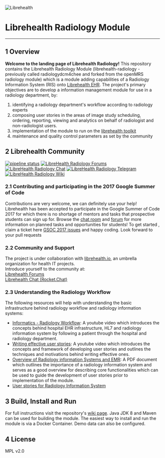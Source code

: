 ![Librehealth](http://librehealth.io/img/logo-small.png)
# Librehealth Radiology Module
***

## 1 Overview

**Welcome to the landing page of Librehealth Radiology!** This repository contains the Librehealth Radiology Module (librehealth-radiology - previously called radiologydcm4chee and forked from the openMRS radiology module) which is a module adding capabilities of a Radiology
Information System (RIS) onto [Librehealth EHR](https://gitlab.com/librehealth/LibreEHR). The project's primary objectives are to develop a information management module for use in a radiology department, by:

1. identifying a radiology department's workflow according to radiology experts
2. composing user stories in the areas of image study scheduling, ordering, reporting, viewing and analytics on behalf of radiologist and non-radiologist users.
3. implementation of the module to run on the [librehealth toolkit](https://gitlab.com/librehealth/lh-toolkit)
4. maintenance and quality control parameters as set by the community

## 2 Librehealth Community
[![pipeline status](https://gitlab.com/librehealth/lh-radiology/badges/master/pipeline.svg)](https://gitlab.com/librehealth/lh-radiology/commits/master)
[![LibreHealth Radiology Forums](https://img.shields.io/badge/librehealth-forum-orange.svg)](https://forums.librehealth.io/)
[![LibreHealth Radiology Chat](https://img.shields.io/badge/librehealth-chat-orange.svg)](https://chat.librehealth.io)
[![LibreHealth Radiology Telegram](https://img.shields.io/badge/librehealth%20radiology-telegram-blue.svg)](http://telegram.me/LibreHealth%20Radiology)
[![LibreHealth Radiology Wiki](https://img.shields.io/badge/librehealth%20radiology-wiki-blue.svg)](https://gitlab.com/librehealth/lh-radiology/wikis/home)

### 2.1 Contributing and participating in the 2017 Google Summer of Code
Contributions are very welcome, we can definitely use your help! Librehealth has been accepted to participate in the Google Summer of Code 2017 for which there is no shortage of mentors and tasks that prospective students can sign up for.  Browse the [chat room](https://chat.librehealth.io/channel/gci) and [forum](https://forums.librehealth.io/c/community/gsoc) for more information on planned tasks and opportunities for students! To get started , claim a
ticket here [GSOC 2017 issues](https://gitlab.com/librehealth/lh-radiology/issues) and happy coding. Look forward to your pull requests

### 2.2 Community and Support
The project is under collaboration with [librehealth.io](http://librehealth.io), an umbrella organization for health IT projects. <br>
Introduce yourself to the community at: <br> [Librehealth Forums](https://forums.librehealth.io/) <br> [Librehealth Chat (Rocket.Chat)](https://chat.librehealth.io)

### 2.3 Understanding the Radiology Workflow
The following resources will help with understanding the basic infrastructure behind radiology workflow and radiology information systems:

* [Informatics - Radiology Workflow](https://www.youtube.com/watch?v=czApoO5N9K8): A youtube video which introduces the concepts behind hospital EHR infrastructure, HL7 and radiology information system by following a patient through the hospital and radiology department.
* [Writing effective user stories](https://www.youtube.com/watch?v=6q5-cVeNjCE): A youtube video which introduces the concepts and framework of developing user stories and outlines the techniques and motivations behind writing effective ones.
* [Overview of Radiology information Systems and EMR](https://www.acr.org/~/media/ACR/Documents/PDF/Advocacy/IT%20Reference%20Guide/IT%20Ref%20Guide%20RISEMR.pdf): A PDF document which outlines the importance of a radiology information system and serves as a good overview for describing core functionalities which can be used to guide the development of user stories prior to implementation of the module.
* [User stories for Radiology Information System](https://librehealth.gitbooks.io/radiology-user-stories/content/)

## 3 Build, Install and Run

For full instructions visit the repository's [wiki page](https://gitlab.com/librehealth/lh-radiology/wikis/home). Java JDK 8 and Maven can be used for building the module. The easiest way to install and run the module is via a Docker Container. Demo data can also be configured.

## 4 License
MPL v2.0
